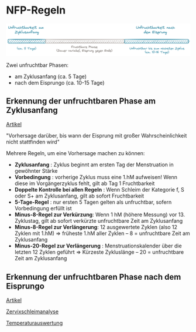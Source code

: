 # NFP-Regeln

![zwei-unfruchtbare-phasen](./zwei-unfruchtbare-phasen.png)

Zwei unfruchtbar Phasen:

- am Zyklusanfang (ca. 5 Tage)
- nach dem Eisprungo (ca. 10-15 Tage)

## Erkennung der unfruchtbaren Phase am Zyklusanfang

[Artikel](https://www.mynfp.de/unfruchtbarkeit-am-zyklusanfang)

"Vorhersage darüber, bis wann der Eisprung mit großer Wahrscheinlichkeit nicht stattfinden wird"

Mehrere Regeln, um eine Vorhersage machen zu können:

- **Zyklusanfang** : Zyklus beginnt am ersten Tag der Menstruation in gewöhnter Stärke
- **Vorbedingung** : vorherige Zyklus muss eine 1.hM aufweisen! Wenn diese im Vorgängerzyklus fehlt, gilt ab Tag 1 Fruchtbarkeit
- **Doppelte Kontrolle bei allen Regeln** : Wenn Schleim der Kategorie f, S oder S+ am Zyklusanfang, gilt ab sofort Fruchtbarkeit
- **5-Tage-Regel** : nur ersten 5 Tagen gelten als unfruchtbar, sofern Vorbedingung erfüllt ist
- **Minus-8-Regel zur Verkürzung**: Wenn 1 hM (höhere Messung) vor 13. Zyklustag, gilt ab sofort verkürzte unfruchtbare Zeit am Zyklusanfang
- **Minus-8-Regel zur Verlängerung**: 12 ausgewertete Zyklen (also 12 Zyklen mit 1.hM) => früheste 1.hM aller Zyklen – 8 = unfruchtbare Zeit am Zyklusanfang
- **Minus-20-Regel zur Verlängerung** : Menstruationskalender über die letzten 12 Zyklen geführt => Kürzeste Zykluslänge – 20 = unfruchtbare Zeit am Zyklusanfang

## Erkennung der unfruchtbaren Phase nach dem Eisprungo

[Artikel](https://www.mynfp.de/temperatur-und-zervixschleim-kombinieren)

[Zervixschleimanalyse](https://www.mynfp.de/zervixschleim-beobachten)

[Temperaturauswertung](https://www.mynfp.de/temperatur-auswerten)

